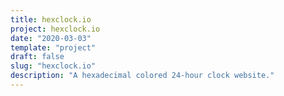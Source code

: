 ```yaml
---
title: hexclock.io
project: hexclock.io
date: "2020-03-03"
template: "project"
draft: false
slug: "hexclock.io"
description: "A hexadecimal colored 24-hour clock website."
---
```

